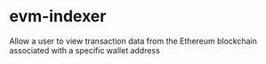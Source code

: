 # evm-indexer
Allow a user to view transaction data from the Ethereum blockchain associated with a specific wallet address
